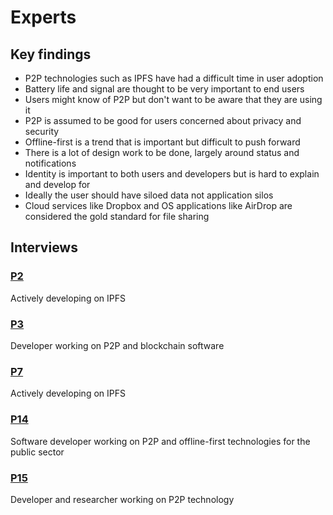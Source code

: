 # Experts

## Key findings

* P2P technologies such as IPFS have had a difficult time in user adoption
* Battery life and signal are thought to be very important to end users
* Users might know of P2P but don't want to be aware that they are using it
* P2P is assumed to be good for users concerned about privacy and security
* Offline-first is a trend that is important but difficult to push forward
* There is a lot of design work to be done, largely around status and notifications
* Identity is important to both users and developers but is hard to explain and develop for
* Ideally the user should have siloed data not application silos
* Cloud services like Dropbox and OS applications like AirDrop are considered the gold standard for file sharing

## Interviews

### [P2](p2.md)

Actively developing on IPFS

### [P3](p3.md)

Developer working on P2P and blockchain software

### [P7](p7.md)

Actively developing on IPFS

### [P14](p14.md)

Software developer working on P2P and offline-first technologies for the public sector

### [P15](p15.md)

Developer and researcher working on P2P technology

